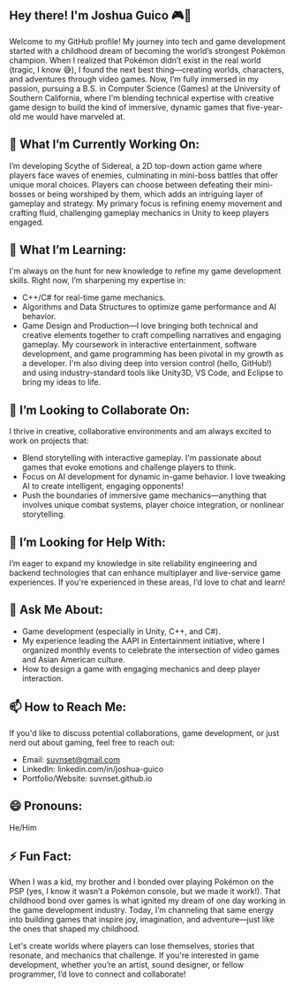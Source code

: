 ## Hey there! I'm Joshua Guico 🎮👾

Welcome to my GitHub profile! My journey into tech and game development started with a childhood dream of becoming the world’s strongest Pokémon champion. When I realized that Pokémon didn’t exist in the real world (tragic, I know 😅), I found the next best thing—creating worlds, characters, and adventures through video games. Now, I’m fully immersed in my passion, pursuing a B.S. in Computer Science (Games) at the University of Southern California, where I'm blending technical expertise with creative game design to build the kind of immersive, dynamic games that five-year-old me would have marveled at.

## 🔭 What I’m Currently Working On:
I’m developing Scythe of Sidereal, a 2D top-down action game where players face waves of enemies, culminating in mini-boss battles that offer unique moral choices. Players can choose between defeating their mini-bosses or being worshiped by them, which adds an intriguing layer of gameplay and strategy. My primary focus is refining enemy movement and crafting fluid, challenging gameplay mechanics in Unity to keep players engaged.

## 🌱 What I’m Learning:
I'm always on the hunt for new knowledge to refine my game development skills. Right now, I’m sharpening my expertise in:

- C++/C# for real-time game mechanics.
- Algorithms and Data Structures to optimize game performance and AI behavior.
- Game Design and Production—I love bringing both technical and creative elements together to craft compelling narratives and engaging gameplay.
My coursework in interactive entertainment, software development, and game programming has been pivotal in my growth as a developer. I'm also diving deep into version control (hello, GitHub!) and using industry-standard tools like Unity3D, VS Code, and Eclipse to bring my ideas to life.

## 👯 I’m Looking to Collaborate On:
I thrive in creative, collaborative environments and am always excited to work on projects that:

- Blend storytelling with interactive gameplay. I'm passionate about games that evoke emotions and challenge players to think.
- Focus on AI development for dynamic in-game behavior. I love tweaking AI to create intelligent, engaging opponents!
- Push the boundaries of immersive game mechanics—anything that involves unique combat systems, player choice integration, or nonlinear storytelling.

## 🤔 I’m Looking for Help With:
I’m eager to expand my knowledge in site reliability engineering and backend technologies that can enhance multiplayer and live-service game experiences. If you're experienced in these areas, I’d love to chat and learn!

## 💬 Ask Me About:
- Game development (especially in Unity, C++, and C#).
- My experience leading the AAPI in Entertainment initiative, where I organized monthly events to celebrate the intersection of video games and Asian American culture.
- How to design a game with engaging mechanics and deep player interaction.

## 📫 How to Reach Me:
If you'd like to discuss potential collaborations, game development, or just nerd out about gaming, feel free to reach out:
- Email: suvnset@gmail.com
- LinkedIn: linkedin.com/in/joshua-guico
- Portfolio/Website: suvnset.github.io

## 😄 Pronouns:
He/Him

## ⚡ Fun Fact:
When I was a kid, my brother and I bonded over playing Pokémon on the PSP (yes, I know it wasn’t a Pokémon console, but we made it work!). That childhood bond over games is what ignited my dream of one day working in the game development industry. Today, I’m channeling that same energy into building games that inspire joy, imagination, and adventure—just like the ones that shaped my childhood.

Let's create worlds where players can lose themselves, stories that resonate, and mechanics that challenge. If you're interested in game development, whether you’re an artist, sound designer, or fellow programmer, I’d love to connect and collaborate!


<!--
**suvnset/suvnset** is a ✨ _special_ ✨ repository because its `README.md` (this file) appears on your GitHub profile.

Here are some ideas to get you started:

- 🔭 I’m currently working on ...
- 🌱 I’m currently learning ...
- 👯 I’m looking to collaborate on ...
- 🤔 I’m looking for help with ...
- 💬 Ask me about ...
- 📫 How to reach me: ...
- 😄 Pronouns: ...
- ⚡ Fun fact: ...
-->

